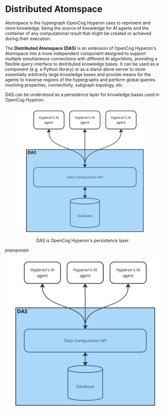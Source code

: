 # Distributed Atomspace

Atomspace is the hypergraph OpenCog Hyperon uses to represent and store
knowledge, being the source of knowledge for AI agents and the container of any
computational result that might be created or achieved during their execution.

The __Distributed Atomspace (DAS)__ is an extension of OpenCog Hyperon's
Atomspace into a more independent component designed to support multiple
simultaneous connections with different AI algorithms, providing a flexible
query interface to distributed knowledge bases. It can be used as a component
(e.g. a Python library) or as a stand-alone server to store essentially
arbitrarily large knowledge bases and provide means for the agents to traverse
regions of the hypergraphs and perform global queries involving properties,
connectivity, subgraph topology, etc.

DAS can be understood as a persistence layer for knowledge bases used in
OpenCog Hyperon.


<div style="text-align: center;">
<figure>
    <img src="media/persistence_layer.jpg"
         width="600"
         alt="DAS as a persistence layer for openCog Hyperon">
    <figcaption>DAS is OpenCog Hyperon's persistence layer.</figcaption>
</figure>
</div>

popopoopo

<img src="media/persistence_layer.jpg" alt="drawing" width="600"/>







